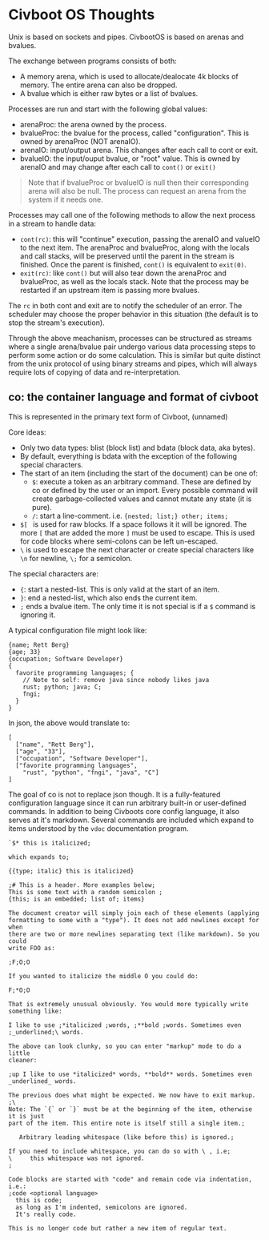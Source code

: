 # Civboot OS Thoughts

Unix is based on sockets and pipes. CivbootOS is based on arenas and bvalues.

The exchange between programs consists of both:
- A memory arena, which is used to allocate/dealocate 4k blocks of memory. The
  entire arena can also be dropped.
- A bvalue which is either raw bytes or a list of bvalues.

Processes are run and start with the following global values:
- arenaProc: the arena owned by the process.
- bvalueProc: the bvalue for the process, called "configuration". This is owned
  by arenaProc (NOT arenaIO).
- arenaIO: input/output arena. This changes after each call to cont or exit.
- bvalueIO: the input/ouput bvalue, or "root" value. This is owned by arenaIO
  and may change after each call to `cont()` or `exit()`

> Note that if bvalueProc or bvalueIO is null then their corresponding arena
> will also be null. The process can request an arena from the system if it
> needs one.

Processes may call one of the following methods to allow the next process in a
stream to handle data:
- `cont(rc)`: this will "continue" execution, passing the arenaIO and valueIO to
  the next item. The arenaProc and bvalueProc, along with the locals and call
  stacks, will be preserved until the parent in the stream is finished. Once the
  parent is finished, `cont()` is equivalent to `exit(0)`.
- `exit(rc)`: like `cont()` but will also tear down the arenaProc and
  bvalueProc, as well as the locals stack.  Note that the process may be
  restarted if an upstream item is passing more bvalues.

The `rc` in both cont and exit are to notify the scheduler of an error. The
scheduler may choose the proper behavior in this situation (the default is to
stop the stream's execution).

Through the above meachanism, processes can be structured as streams where a
single arena/bvalue pair undergo various data processing steps to perform some
action or do some calculation. This is similar but quite distinct from the unix
protocol of using binary streams and pipes, which will always require lots of
copying of data and re-interpretation.

## co: the container language and format of civboot
This is represented in the primary text form of Civboot, (unnamed)

Core ideas:
- Only two data types: blist (block list) and bdata (block data, aka bytes).
- By default, everything is bdata with the exception of the following special
  characters.
- The start of an item (including the start of the document) can be one of:
  - `$`: execute a token as an arbitrary command. These are defined by co or
    defined by the user or an import.  Every possible command will create
    garbage-collected values and cannot mutate any state (it is pure).
  - `/`: start a line-comment.
    i.e. `{nested; list;} other; items;`
- `$[ ` is used for raw blocks. If a space follows it it will be ignored. The
  more `[` that are added the more `]` must be used to escape. This is used for
  code blocks where semi-colons can be left un-escaped.
- `\` is used to escape the next character or create special characters like
  `\n` for newline, `\;` for a semicolon.

The special characters are:
- `{`: start a nested-list. This is only valid at the start of an item.
- `}`: end a nested-list, which also ends the current item.
- `;` ends a bvalue item. The only time it is not special is if a `$` command is
  ignoring it.

A typical configuration file might look like:

```
{name; Rett Berg}
{age; 33}
{occupation; Software Developer}
{
  favorite programming languages; {
    // Note to self: remove java since nobody likes java
    rust; python; java; C;
    fngi;
  }
}
```

In json, the above would translate to:
```
[
  ["name", "Rett Berg"],
  ["age", "33"],
  ["occupation", "Software Developer"],
  ["favorite programming languages",
    "rust", "python", "fngi", "java", "C"]
]
```

The goal of co is not to replace json though. It is a fully-featured
configuration language since it can run arbitrary built-in or user-defined
commands. In addition to being Civboots core config language, it also serves at
it's markdown.  Several commands are included which expand to items understood
by the `vdoc` documentation program.

```
`$* this is italicized;

which expands to;

{{type; italic} this is italicized}

;# This is a header. More examples below;
This is some text with a random semicolon ;
{this; is an embedded; list of; items}

The document creator will simply join each of these elements (applying
formatting to some with a "type"). It does not add newlines except for when
there are two or more newlines separating text (like markdown). So you could
write FOO as:

;F;O;O

If you wanted to italicize the middle O you could do:

F;*O;O

That is extremely unusual obviously. You would more typically write
something like:

I like to use ;*italicized ;words, ;**bold ;words. Sometimes even
;_underlined;\ words.

The above can look clunky, so you can enter "markup" mode to do a little
cleaner:

;up I like to use *italicized* words, **bold** words. Sometimes even
_underlined_ words.

The previous does what might be expected. We now have to exit markup.
;\
Note: The `{` or `}` must be at the beginning of the item, otherwise it is just
part of the item. This entire note is itself still a single item.;

   Arbitrary leading whitespace (like before this) is ignored.;

If you need to include whitespace, you can do so with \ , i.e;
\     this whitespace was not ignored.
;

Code blocks are started with "code" and remain code via indentation, i.e.:
;code <optional language>
  this is code;
  as long as I'm indented, semicolons are ignored.
  It's really code.

This is no longer code but rather a new item of regular text.
